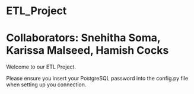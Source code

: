 # ETL_Project

# Collaborators: Snehitha Soma, Karissa Malseed, Hamish Cocks

Welcome to our ETL Project. 

Please ensure you insert your PostgreSQL password into the config.py file when setting up you connection. 

